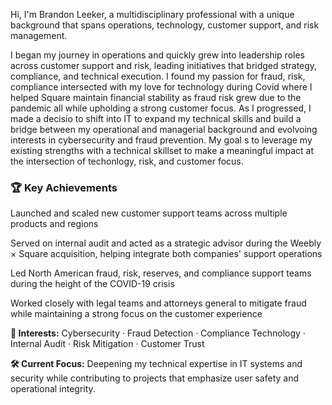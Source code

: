 Hi, I'm Brandon Leeker, a multidisciplinary professional with a unique background that spans operations, technology, customer support, and risk management.

I began my journey in operations and quickly grew into leadership roles across customer support and risk, leading initiatives that bridged strategy, compliance, and technical execution. I found my passion for fraud, risk, compliance intersected with my love for technology during Covid where I helped Square maintain financial stability as fraud risk grew due to the pandemic all while upholding a strong customer focus. As I progressed, I made a decisio to shift into IT to expand my technical skills and build a bridge between my operational and managerial background and evolvoing interests in cybersecurity and fraud prevention. My goal s to leverage my existing strengths with a technical skillset to make a meaningful impact at the intersection of techonlogy, risk, and customer focus.

### 🏆 Key Achievements
Launched and scaled new customer support teams across multiple products and regions

Served on internal audit and acted as a strategic advisor during the Weebly × Square acquisition, helping integrate both companies' support operations

Led North American fraud, risk, reserves, and compliance support teams during the height of the COVID-19 crisis

Worked closely with legal teams and attorneys general to mitigate fraud while maintaining a strong focus on the customer experience

**🔐 Interests:**
Cybersecurity · Fraud Detection · Compliance Technology · Internal Audit · Risk Mitigation · Customer Trust

**🛠️ Current Focus:**
Deepening my technical expertise in IT systems and security while contributing to projects that emphasize user safety and operational integrity.
